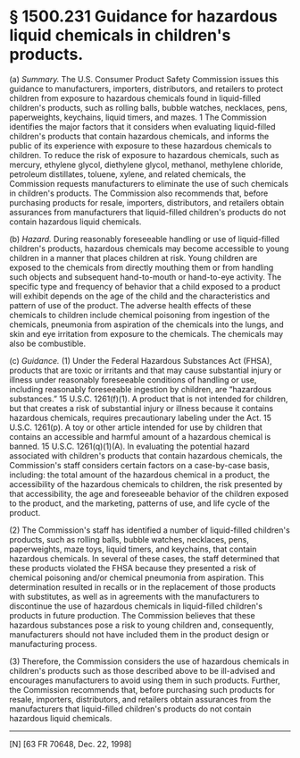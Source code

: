# § 1500.231   Guidance for hazardous liquid chemicals in children's products.

(a) *Summary.* The U.S. Consumer Product Safety Commission issues this guidance to manufacturers, importers, distributors, and retailers to protect children from exposure to hazardous chemicals found in liquid-filled children's products, such as rolling balls, bubble watches, necklaces, pens, paperweights, keychains, liquid timers, and mazes. 
1 The Commission identifies the major factors that it considers when evaluating liquid-filled children's products that contain hazardous chemicals, and informs the public of its experience with exposure to these hazardous chemicals to children. To reduce the risk of exposure to hazardous chemicals, such as mercury, ethylene glycol, diethylene glycol, methanol, methylene chloride, petroleum distillates, toluene, xylene, and related chemicals, the Commission requests manufacturers to eliminate the use of such chemicals in children's products. The Commission also recommends that, before purchasing products for resale, importers, distributors, and retailers obtain assurances from manufacturers that liquid-filled children's products do not contain hazardous liquid chemicals.


(b) *Hazard.* During reasonably foreseeable handling or use of liquid-filled children's products, hazardous chemicals may become accessible to young children in a manner that places children at risk. Young children are exposed to the chemicals from directly mouthing them or from handling such objects and subsequent hand-to-mouth or hand-to-eye activity. The specific type and frequency of behavior that a child exposed to a product will exhibit depends on the age of the child and the characteristics and pattern of use of the product. The adverse health effects of these chemicals to children include chemical poisoning from ingestion of the chemicals, pneumonia from aspiration of the chemicals into the lungs, and skin and eye irritation from exposure to the chemicals. The chemicals may also be combustible.


(c) *Guidance.* (1) Under the Federal Hazardous Substances Act (FHSA), products that are toxic or irritants and that may cause substantial injury or illness under reasonably foreseeable conditions of handling or use, including reasonably foreseeable ingestion by children, are “hazardous substances.” 15 U.S.C. 1261(f)(1). A product that is not intended for children, but that creates a risk of substantial injury or illness because it contains hazardous chemicals, requires precautionary labeling under the Act. 15 U.S.C. 1261(p). A toy or other article intended for use by children that contains an accessible and harmful amount of a hazardous chemical is banned. 15 U.S.C. 1261(q)(1)(A). In evaluating the potential hazard associated with children's products that contain hazardous chemicals, the Commission's staff considers certain factors on a case-by-case basis, including: the total amount of the hazardous chemical in a product, the accessibility of the hazardous chemicals to children, the risk presented by that accessibility, the age and foreseeable behavior of the children exposed to the product, and the marketing, patterns of use, and life cycle of the product.


(2) The Commission's staff has identified a number of liquid-filled children's products, such as rolling balls, bubble watches, necklaces, pens, paperweights, maze toys, liquid timers, and keychains, that contain hazardous chemicals. In several of these cases, the staff determined that these products violated the FHSA because they presented a risk of chemical poisoning and/or chemical pneumonia from aspiration. This determination resulted in recalls or in the replacement of those products with substitutes, as well as in agreements with the manufacturers to discontinue the use of hazardous chemicals in liquid-filled children's products in future production. The Commission believes that these hazardous substances pose a risk to young children and, consequently, manufacturers should not have included them in the product design or manufacturing process.


(3) Therefore, the Commission considers the use of hazardous chemicals in children's products such as those described above to be ill-advised and encourages manufacturers to avoid using them in such products. Further, the Commission recommends that, before purchasing such products for resale, importers, distributors, and retailers obtain assurances from the manufacturers that liquid-filled children's products do not contain hazardous liquid chemicals.



---

[N] [63 FR 70648, Dec. 22, 1998]




